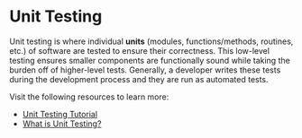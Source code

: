 # Unit Testing

Unit testing is where individual __units__ (modules, functions/methods, routines, etc.) of software are tested to ensure their correctness. This low-level testing ensures smaller components are functionally sound while taking the burden off of higher-level tests. Generally, a developer writes these tests during the development process and they are run as automated tests.

Visit the following resources to learn more:

- [Unit Testing Tutorial](https://www.guru99.com/unit-testing-guide.html)
- [What is Unit Testing?](https://youtu.be/3kzHmaeozDI)
